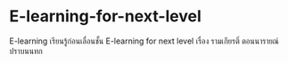 # E-learning-for-next-level
E-learning เรียนรู้ก่อนเลื่อนชั้น E-learning for next level  เรื่อง รามเกียรติ์ ตอนนารายณ์ปราบนนทก
